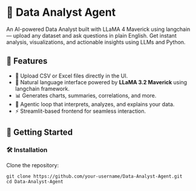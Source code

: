 # 🤖 Data Analyst Agent

An AI-powered Data Analyst built with LLaMA 4 Maverick using langchain — upload any dataset and ask questions in plain English. Get instant analysis, visualizations, and actionable insights using LLMs and Python.



## 📌 Features

- 📁 Upload CSV or Excel files directly in the UI.
- 🧠 Natural language interface powered by **LLaMA 3.2 Maverick** using langchain framework.
- 📊 Generates charts, summaries, correlations, and more.
- 🔄 Agentic loop that interprets, analyzes, and explains your data.
- ⚡ Streamlit-based frontend for seamless interaction.



## 🚀 Getting Started


### 🛠️ Installation

Clone the repository:

```
git clone https://github.com/your-username/Data-Analyst-Agent.git
cd Data-Analyst-Agent
```
